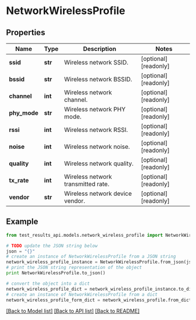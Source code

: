 # NetworkWirelessProfile


## Properties
Name | Type | Description | Notes
------------ | ------------- | ------------- | -------------
**ssid** | **str** | Wireless network SSID. | [optional] [readonly] 
**bssid** | **str** | Wireless network BSSID. | [optional] [readonly] 
**channel** | **int** | Wireless network channel. | [optional] [readonly] 
**phy_mode** | **str** | Wireless network PHY mode. | [optional] [readonly] 
**rssi** | **int** | Wireless network RSSI. | [optional] [readonly] 
**noise** | **int** | Wireless network noise. | [optional] [readonly] 
**quality** | **int** | Wireless network quality. | [optional] [readonly] 
**tx_rate** | **int** | Wireless network transmitted rate. | [optional] [readonly] 
**vendor** | **str** | Wireless network device vendor. | [optional] [readonly] 

## Example

```python
from test_results_api.models.network_wireless_profile import NetworkWirelessProfile

# TODO update the JSON string below
json = "{}"
# create an instance of NetworkWirelessProfile from a JSON string
network_wireless_profile_instance = NetworkWirelessProfile.from_json(json)
# print the JSON string representation of the object
print NetworkWirelessProfile.to_json()

# convert the object into a dict
network_wireless_profile_dict = network_wireless_profile_instance.to_dict()
# create an instance of NetworkWirelessProfile from a dict
network_wireless_profile_form_dict = network_wireless_profile.from_dict(network_wireless_profile_dict)
```
[[Back to Model list]](../README.md#documentation-for-models) [[Back to API list]](../README.md#documentation-for-api-endpoints) [[Back to README]](../README.md)


